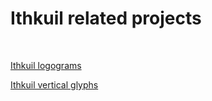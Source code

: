 # Ithkuil related projects

<br/>

[Ithkuil logograms](https://github.com/EngAvr/Ithkuil/blob/master/Ver_01_CircleStyle/readme.md "Ithkuil logograms")

[Ithkuil vertical glyphs](https://github.com/EngAvr/Ithkuil/blob/master/Ver_02_VerticalTripod/Readme.md "Ithkuil vertical glyphs")

